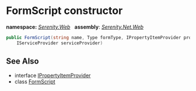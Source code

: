 # FormScript constructor
**namespace:** *[Serenity.Web](../../README.md#serenity.web-namespace)*   **assembly**: *[Serenity.Net.Web](../../README.md)*

```csharp
public FormScript(string name, Type formType, IPropertyItemProvider propertyProvider, 
    IServiceProvider serviceProvider)
```

## See Also

* interface [IPropertyItemProvider](../Serenity.Net.Entity/../../Serenity.PropertyGrid/IPropertyItemProvider.md)
* class [FormScript](../FormScript.md)